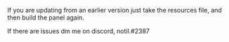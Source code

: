 If you are updating from an earlier version just take the resources file, and then build the panel again.

If there are issues dm me on discord, notil.#2387